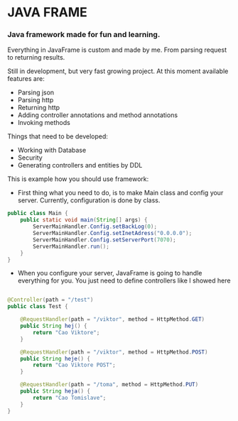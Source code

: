# JAVA FRAME

### Java framework made for fun and learning.

Everything in JavaFrame is custom and made by me. From parsing request to returning results.

Still in development, but very fast growing project. At this moment available features are:

* Parsing json
* Parsing http
* Returning http
* Adding controller annotations and method annotations
* Invoking methods

Things that need to be developed:

* Working with Database
* Security
* Generating controllers and entities by DDL

This is example how you should use framework:

* First thing what you need to do, is to make Main class and config your server. Currently, configuration is done by
  class.

```java
public class Main {
    public static void main(String[] args) {
        ServerMainHandler.Config.setBackLog(0);
        ServerMainHandler.Config.setInetAdress("0.0.0.0");
        ServerMainHandler.Config.setServerPort(7070);
        ServerMainHandler.run();
    }
}
```

* When you configure your server, JavaFrame is going to handle everything for you. You just need to define controllers
  like I showed here

```java

@Controller(path = "/test")
public class Test {

    @RequestHandler(path = "/viktor", method = HttpMethod.GET)
    public String hej() {
        return "Cao Viktore";
    }

    @RequestHandler(path = "/viktor", method = HttpMethod.POST)
    public String heje() {
        return "Cao Viktore POST";
    }

    @RequestHandler(path = "/toma", method = HttpMethod.PUT)
    public String heja() {
        return "Cao Tomislave";
    }
}
```
